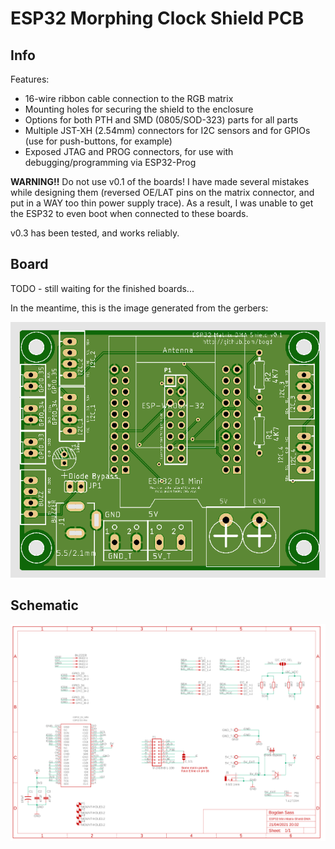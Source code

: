 # ESP32 Morphing Clock Shield PCB

## Info

Features:
* 16-wire ribbon cable connection to the RGB matrix
* Mounting holes for securing the shield to the enclosure
* Options for both PTH and SMD (0805/SOD-323) parts for all parts
* Multiple JST-XH (2.54mm) connectors for I2C sensors and for GPIOs (use for push-buttons, for example)
* Exposed JTAG and PROG connectors, for use with debugging/programming via ESP32-Prog 

**WARNING!!** Do not use v0.1 of the boards! I have made several mistakes while designing them (reversed OE/LAT pins on the matrix connector, and put in a WAY too thin power supply trace). As a result, I was unable to get the ESP32 to even boot when connected to these boards.

v0.3 has been tested, and works reliably.

## Board 

TODO - still waiting for the finished boards...

In the meantime, this is the image generated from the gerbers:

![Photo](photos/gerber-front.png)

## Schematic

![Schematic](photos/schematic.png)
